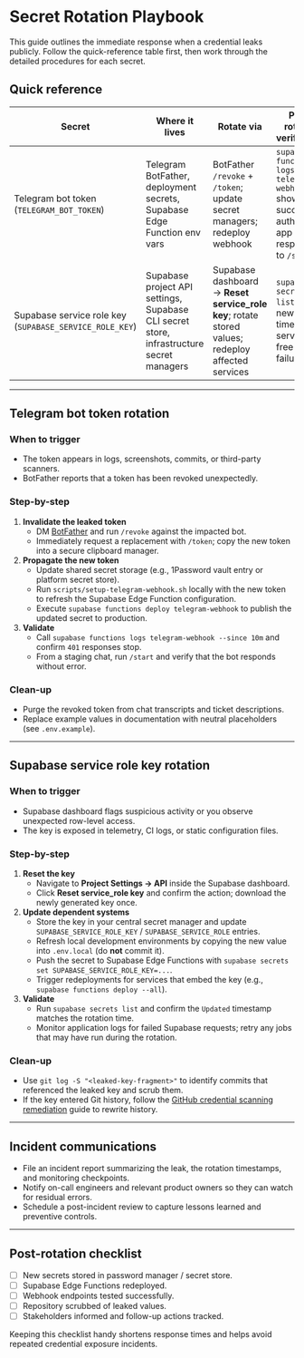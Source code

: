 # Secret Rotation Playbook

This guide outlines the immediate response when a credential leaks publicly.
Follow the quick-reference table first, then work through the detailed
procedures for each secret.

## Quick reference

| Secret                                                  | Where it lives                                                                           | Rotate via                                                                                        | Post-rotation verification                                                                      |
| ------------------------------------------------------- | ---------------------------------------------------------------------------------------- | ------------------------------------------------------------------------------------------------- | ----------------------------------------------------------------------------------------------- |
| Telegram bot token (`TELEGRAM_BOT_TOKEN`)               | Telegram BotFather, deployment secrets, Supabase Edge Function env vars                  | BotFather `/revoke` + `/token`; update secret managers; redeploy webhook                          | `supabase functions logs telegram-webhook` shows successful auth; mini-app responds to `/start` |
| Supabase service role key (`SUPABASE_SERVICE_ROLE_KEY`) | Supabase project API settings, Supabase CLI secret store, infrastructure secret managers | Supabase dashboard → **Reset service_role key**; rotate stored values; redeploy affected services | `supabase secrets list` shows new timestamp; server logs free of auth failures                  |

---

## Telegram bot token rotation

### When to trigger

- The token appears in logs, screenshots, commits, or third-party scanners.
- BotFather reports that a token has been revoked unexpectedly.

### Step-by-step

1. **Invalidate the leaked token**
   - DM [BotFather](https://t.me/BotFather) and run `/revoke` against the
     impacted bot.
   - Immediately request a replacement with `/token`; copy the new token into a
     secure clipboard manager.
2. **Propagate the new token**
   - Update shared secret storage (e.g., 1Password vault entry or platform
     secret store).
   - Run `scripts/setup-telegram-webhook.sh` locally with the new token to
     refresh the Supabase Edge Function configuration.
   - Execute `supabase functions deploy telegram-webhook` to publish the updated
     secret to production.
3. **Validate**
   - Call `supabase functions logs telegram-webhook --since 10m` and confirm
     `401` responses stop.
   - From a staging chat, run `/start` and verify that the bot responds without
     error.

### Clean-up

- Purge the revoked token from chat transcripts and ticket descriptions.
- Replace example values in documentation with neutral placeholders (see
  `.env.example`).

---

## Supabase service role key rotation

### When to trigger

- Supabase dashboard flags suspicious activity or you observe unexpected
  row-level access.
- The key is exposed in telemetry, CI logs, or static configuration files.

### Step-by-step

1. **Reset the key**
   - Navigate to **Project Settings → API** inside the Supabase dashboard.
   - Click **Reset service_role key** and confirm the action; download the newly
     generated key once.
2. **Update dependent systems**
   - Store the key in your central secret manager and update
     `SUPABASE_SERVICE_ROLE_KEY` / `SUPABASE_SERVICE_ROLE` entries.
   - Refresh local development environments by copying the new value into
     `.env.local` (do **not** commit it).
   - Push the secret to Supabase Edge Functions with
     `supabase secrets set SUPABASE_SERVICE_ROLE_KEY=...`.
   - Trigger redeployments for services that embed the key (e.g.,
     `supabase functions deploy --all`).
3. **Validate**
   - Run `supabase secrets list` and confirm the `Updated` timestamp matches the
     rotation time.
   - Monitor application logs for failed Supabase requests; retry any jobs that
     may have run during the rotation.

### Clean-up

- Use `git log -S "<leaked-key-fragment>"` to identify commits that referenced
  the leaked key and scrub them.
- If the key entered Git history, follow the
  [GitHub credential scanning remediation](https://docs.github.com/en/code-security/secret-scanning/troubleshooting/removing-sensitive-data-from-a-repository)
  guide to rewrite history.

---

## Incident communications

- File an incident report summarizing the leak, the rotation timestamps, and
  monitoring checkpoints.
- Notify on-call engineers and relevant product owners so they can watch for
  residual errors.
- Schedule a post-incident review to capture lessons learned and preventive
  controls.

---

## Post-rotation checklist

- [ ] New secrets stored in password manager / secret store.
- [ ] Supabase Edge Functions redeployed.
- [ ] Webhook endpoints tested successfully.
- [ ] Repository scrubbed of leaked values.
- [ ] Stakeholders informed and follow-up actions tracked.

Keeping this checklist handy shortens response times and helps avoid repeated
credential exposure incidents.
